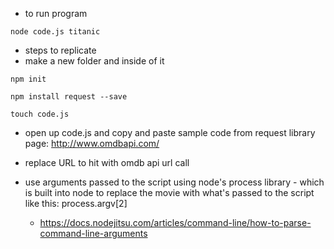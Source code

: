 * to run program

```node code.js titanic```

* steps to replicate
* make a new folder and inside of it

```npm init```

```npm install request --save```

```touch code.js```

* open up code.js and copy and paste sample code from request library page: http://www.omdbapi.com/

* replace URL to hit with omdb api url call

* use arguments passed to the script using node's process library - which is built into node to replace the movie with what's passed to the script like this: process.argv[2]
	* https://docs.nodejitsu.com/articles/command-line/how-to-parse-command-line-arguments
